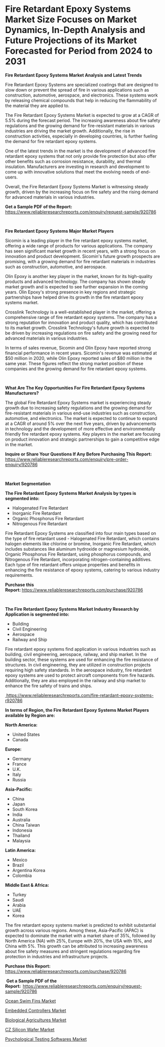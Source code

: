 <p><h1>Fire Retardant Epoxy Systems Market Size Focuses on Market Dynamics, In-Depth Analysis and Future Projections of its Market Forecasted for Period from 2024 to 2031</h1></p><p><strong>Fire Retardant Epoxy Systems Market Analysis and Latest Trends</strong></p>
<p><p>Fire Retardant Epoxy Systems are specialized coatings that are designed to slow down or prevent the spread of fire in various applications such as construction, automotive, aerospace, and electronics. These systems work by releasing chemical compounds that help in reducing the flammability of the material they are applied to.</p><p>The Fire Retardant Epoxy Systems Market is expected to grow at a CAGR of 5.5% during the forecast period. The increasing awareness about fire safety regulations and the growing demand for fire-resistant materials in various industries are driving the market growth. Additionally, the rise in construction activities, especially in developing countries, is further fueling the demand for fire retardant epoxy systems.</p><p>One of the latest trends in the market is the development of advanced fire retardant epoxy systems that not only provide fire protection but also offer other benefits such as corrosion resistance, durability, and thermal insulation. Manufacturers are investing in research and development to come up with innovative solutions that meet the evolving needs of end-users.</p><p>Overall, the Fire Retardant Epoxy Systems Market is witnessing steady growth, driven by the increasing focus on fire safety and the rising demand for advanced materials in various industries.</p></p>
<p><strong>Get a Sample PDF of the Report:&nbsp;</strong> <a href="https://www.reliableresearchreports.com/enquiry/request-sample/920786">https://www.reliableresearchreports.com/enquiry/request-sample/920786</a></p>
<p>&nbsp;</p>
<p><strong>Fire Retardant Epoxy Systems Major Market Players</strong></p>
<p><p>Sicomin is a leading player in the fire retardant epoxy systems market, offering a wide range of products for various applications. The company has seen significant market growth in recent years, with a strong focus on innovation and product development. Sicomin's future growth prospects are promising, with a growing demand for fire retardant materials in industries such as construction, automotive, and aerospace.</p><p>Olin Epoxy is another key player in the market, known for its high-quality products and advanced technology. The company has shown steady market growth and is expected to see further expansion in the coming years. Olin Epoxy's strong presence in key regions and strategic partnerships have helped drive its growth in the fire retardant epoxy systems market.</p><p>Crosslink Technology is a well-established player in the market, offering a comprehensive range of fire retardant epoxy systems. The company has a strong reputation for innovation and product quality, which has contributed to its market growth. Crosslink Technology's future growth is expected to be driven by increasing regulations on fire safety and the growing need for advanced materials in various industries.</p><p>In terms of sales revenue, Sicomin and Olin Epoxy have reported strong financial performance in recent years. Sicomin's revenue was estimated at $50 million in 2020, while Olin Epoxy reported sales of $80 million in the same year. These figures reflect the strong market position of these companies and the growing demand for fire retardant epoxy systems.</p></p>
<p>&nbsp;</p>
<p><strong>What Are The Key Opportunities For Fire Retardant Epoxy Systems Manufacturers?</strong></p>
<p><p>The global Fire Retardant Epoxy Systems market is experiencing steady growth due to increasing safety regulations and the growing demand for fire-resistant materials in various end-use industries such as construction, automotive, and electronics. The market is expected to continue to expand at a CAGR of around 5% over the next five years, driven by advancements in technology and the development of more effective and environmentally friendly fire retardant epoxy systems. Key players in the market are focusing on product innovation and strategic partnerships to gain a competitive edge in the market.</p></p>
<p><strong>Inquire or Share Your Questions If Any Before Purchasing This Report:</strong> <a href="https://www.reliableresearchreports.com/enquiry/pre-order-enquiry/920786">https://www.reliableresearchreports.com/enquiry/pre-order-enquiry/920786</a></p>
<p>&nbsp;</p>
<p><strong>Market Segmentation</strong></p>
<p><strong>The Fire Retardant Epoxy Systems Market Analysis by types is segmented into:</strong></p>
<p><ul><li>Halogenated Fire Retardant</li><li>Inorganic Fire Retardant</li><li>Organic Phosphorus Fire Retardant</li><li>Nitrogenous Fire Retardant</li></ul></p>
<p><p>Fire Retardant Epoxy Systems are classified into four main types based on the type of fire retardant used - Halogenated Fire Retardant, which contains halogen elements like chlorine or bromine, Inorganic Fire Retardant, which includes substances like aluminum hydroxide or magnesium hydroxide, Organic Phosphorus Fire Retardant, using phosphorus compounds, and Nitrogenous Fire Retardant, incorporating nitrogen-containing additives. Each type of fire retardant offers unique properties and benefits in enhancing the fire resistance of epoxy systems, catering to various industry requirements.</p></p>
<p><strong>Purchase this Report:&nbsp;</strong><a href="https://www.reliableresearchreports.com/purchase/920786">https://www.reliableresearchreports.com/purchase/920786</a></p>
<p>&nbsp;</p>
<p><strong>The Fire Retardant Epoxy Systems Market Industry Research by Application is segmented into:</strong></p>
<p><ul><li>Building</li><li>Civil Engineering</li><li>Aerospace</li><li>Railway and Ship</li></ul></p>
<p><p>Fire retardant epoxy systems find application in various industries such as building, civil engineering, aerospace, railway, and ship market. In the building sector, these systems are used for enhancing the fire resistance of structures. In civil engineering, they are utilized in construction projects requiring high safety standards. In the aerospace industry, fire retardant epoxy systems are used to protect aircraft components from fire hazards. Additionally, they are also employed in the railway and ship market to enhance the fire safety of trains and ships.</p></p>
<p><a href="https://www.reliableresearchreports.com/fire-retardant-epoxy-systems-r920786">&nbsp;https://www.reliableresearchreports.com/fire-retardant-epoxy-systems-r920786</a></p>
<p><strong>In terms of Region, the Fire Retardant Epoxy Systems Market Players available by Region are:</strong></p>
<p>
    <p> <strong> North America: </strong>
        <ul>
            <li>United States</li>
            <li>Canada</li>
        </ul>
        </p> 
    <p> <strong> Europe: </strong>
        <ul>
            <li>Germany</li>
            <li>France</li>
            <li>U.K.</li>
            <li>Italy</li>
            <li>Russia</li>
        </ul>
        </p> 
    <p> <strong> Asia-Pacific: </strong>
        <ul>
            <li>China</li>
            <li>Japan</li>
            <li>South Korea</li>
            <li>India</li>
            <li>Australia</li>
            <li>China Taiwan</li>
            <li>Indonesia</li>
            <li>Thailand</li>
            <li>Malaysia</li>
        </ul>
        </p> 
    <p> <strong> Latin America: </strong>
        <ul>
            <li>Mexico</li>
            <li>Brazil</li>
            <li>Argentina Korea</li>
            <li>Colombia</li>
        </ul>
        </p> 
    <p> <strong> Middle East & Africa: </strong>
        <ul>
            <li>Turkey</li>
            <li>Saudi</li>
            <li>Arabia</li>
            <li>UAE</li>
            <li>Korea</li>
        </ul>
    </p>
    </p>
<p><p>The fire retardant epoxy systems market is predicted to exhibit substantial growth across various regions. Among these, Asia-Pacific (APAC) is expected to dominate the market with a market share of 35%, followed by North America (NA) with 25%, Europe with 20%, the USA with 15%, and China with 5%. This growth can be attributed to increasing awareness about fire safety measures and stringent regulations regarding fire protection in industries and infrastructure projects.</p></p>
<p><strong>Purchase this Report: </strong><a href="https://www.reliableresearchreports.com/purchase/920786">https://www.reliableresearchreports.com/purchase/920786</a></p>
<p>&nbsp;<strong>Get a Sample PDF of the Report:&nbsp;&nbsp;</strong><a href="https://www.reliableresearchreports.com/enquiry/request-sample/920786">https://www.reliableresearchreports.com/enquiry/request-sample/920786</a></p>
<p><strong></strong></p>
<p><p><a href="https://www.linkedin.com/pulse/ocean-swim-fins-market-global-share-ranking-overall-sales-jd3ue?trackingId=Yf%2FrtapNSo6bP7xBOQSPTg%3D%3D">Ocean Swim Fins Market</a></p><p><a href="https://www.linkedin.com/pulse/global-embedded-controllers-market-size-trends-analysis-regional-4flye?trackingId=Uv6BUFzRTferXOQ%2FQkfCuA%3D%3D">Embedded Controllers Market</a></p><p><a href="https://github.com/kishanagarner91/Market-Research-Report-List-1/blob/main/biological-agricultures-market.md">Biological Agricultures Market</a></p><p><a href="https://www.linkedin.com/pulse/global-cz-silicon-wafer-market-size-trends-analysis-gfrse?trackingId=T4c%2FyNGhRcKqPyUsfwjUeQ%3D%3D">CZ Silicon Wafer Market</a></p><p><a href="https://github.com/hrhzhypq19/Market-Research-Report-List-1/blob/main/psychological-testing-softwares-market.md">Psychological Testing Softwares Market</a></p></p>